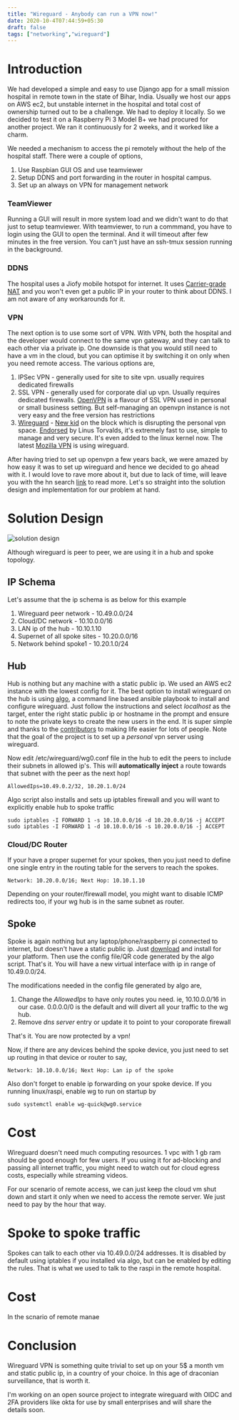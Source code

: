 ```yaml
---
title: "Wireguard - Anybody can run a VPN now!"
date: 2020-10-4T07:44:59+05:30
draft: false
tags: ["networking","wireguard"]
---
```

# Introduction

We had developed a simple and easy to use Django app for a small mission hospital in remote town in the state of Bihar, India.
Usually we host our apps on AWS ec2, but unstable internet in the hospital and total cost of ownership turned out to be a challenge. 
We had to deploy it locally. So we decided to test it on a Raspberry Pi 3 Model B+ we had procured for another project.
We ran it continuously for 2 weeks, and it worked like a charm.

We needed a mechanism to access the pi remotely without the help of the hospital staff. There were a couple of options,

1. Use Raspbian GUI OS and use teamviewer
2. Setup DDNS and port forwarding in the router in hospital campus. 
3. Set up an always on VPN for management network

### TeamViewer
Running a GUI will result in more system load and we didn't want to do that just to setup teamviewer. With teamviewer, to run a commmand, you have to login using the GUI to open the terminal. And it will timeout after few minutes in the free version. You can't just have an ssh-tmux session running in the background. 

### DDNS
The hospital uses a Jiofy mobile hotspot for internet. It uses [Carrier-grade NAT](https://en.wikipedia.org/wiki/Carrier-grade_NAT) and you won't even get a public IP in your router to think about DDNS. I am not aware of any workarounds for it. 

### VPN

The next option is to use some sort of VPN. With VPN, both the hospital and the developer would connect to the same vpn gateway, and they can talk 
to each other via a private ip. One downside is that you would still need to have a vm in the cloud, but you can optimise it by switching it on
only when you need remote access. The various options are,
1. IPSec VPN - generally used for site to site vpn. usually requires dedicated firewalls
2. SSL VPN - generally used for corporate dial up vpn. Usually requires dedicated firewalls. [OpenVPN](https://openvpn.net/) is a flavour of SSL VPN
 used in personal or small business setting. But self-managing an openvpn instance is not very easy and the free version has restrictions
3. [Wireguard](https://www.wireguard.com/) - [New kid](https://en.wikipedia.org/wiki/WireGuard#History) on the block which is disrupting the personal vpn space.
[Endorsed](https://lists.openwall.net/netdev/2018/08/02/124) by Linus Torvalds, it's extremely fast to use, simple to manage and very secure. It's even added to 
the linux kernel now. The latest [Mozilla VPN](https://www.mozilla.org/en-US/products/vpn/) is using wireguard. 

After having tried to set up openvpn a few years back, we were amazed by how easy it was to set up wireguard and hence we decided to go ahead with it.
I would love to rave more about it, but due to lack of time, will leave you with the hn search [link](https://hn.algolia.com/?dateRange=all&page=0&prefix=true&query=wireguard&sort=byPopularity&type=story)
to read more. Let's so straight into the solution design and implementation for our problem at hand.


# Solution Design


![solution design](/wg.svg "solution design")

Although wireguard is peer to peer, we are using it in a hub and spoke topology. 

## IP Schema
Let's assume that the ip schema is as below for this example
1. Wireguard peer network - 10.49.0.0/24
2. Cloud/DC network - 10.10.0.0/16
3. LAN ip of the hub - 10.10.1.10
4. Supernet of all spoke sites - 10.20.0.0/16
5. Network behind spoke1 - 10.20.1.0/24

## Hub
Hub is nothing but any machine with a static public ip. We used an AWS ec2 instance with the lowest config for it. 
The best option to install wireguard on the hub is using [algo](https://github.com/trailofbits/algo), a command line based
ansible playbook to install and configure wireguard. Just follow the instructions and select _localhost_ as the target,
enter the right static public ip or hostname in the prompt and ensure to note the private keys to create the new users in the end. 
It is super simple and thanks to the [contributors](https://github.com/trailofbits/algo/graphs/contributors) to making life easier
for lots of people. Note that the goal of the project is to set up a _personal_ vpn server using wireguard. 

Now edit /etc/wireguard/wg0.conf file in the hub to edit the peers to include their subnets in allowed ip's. This will **automatically
inject** a route towards that subnet with the peer as the next hop! 

```
AllowedIps=10.49.0.2/32, 10.20.1.0/24
```

Algo script also installs and sets up iptables firewall and you will want to explicitly enable hub to spoke traffic

```
sudo iptables -I FORWARD 1 -s 10.10.0.0/16 -d 10.20.0.0/16 -j ACCEPT
sudo iptables -I FORWARD 1 -d 10.10.0.0/16 -s 10.20.0.0/16 -j ACCEPT
```

### Cloud/DC Router
If your have a proper supernet for your spokes, then you just need to define one single entry in the routing table for the servers to reach the spokes.
```
Network: 10.20.0.0/16; Next Hop: 10.10.1.10
```
Depending on your router/firewall model, you might want to disable ICMP redirects too, if your wg hub is in the same subnet as router.

## Spoke

Spoke is again nothing but any laptop/phone/raspberry pi connected to internet, but doesn't have a static public ip. Just [download](https://www.wireguard.com/install/)
and install for your platform. Then use the config file/QR code generated by the algo script. That's it. You will have a new virtual interface with ip in 
range of 10.49.0.0/24.

The modifications needed in the config file generated by algo are,

1. Change the _AllowedIps_ to have only routes you need. ie, 10.10.0.0/16 in our case. 0.0.0.0/0 is the default and will divert all your traffic to the wg hub. 
2. Remove _dns server_ entry or update it to point to your coroporate firewall

That's it. You are now protected by a vpn!

Now, if there are any devices behind the spoke device, you just need to set up routing in that device or router to say,

```
Network: 10.10.0.0/16; Next Hop: Lan ip of the spoke
```

Also don't forget to enable ip forwarding on your spoke device. If you running linux/raspi, enable wg to run on startup by

```shell
sudo systemctl enable wg-quick@wg0.service
```

# Cost
Wireguard doesn't need much computing resources. 1 vpc with 1 gb ram should be good enough for few users. If you using it for ad-blocking and passing all internet
traffic, you might need to watch out for cloud egress costs, especially while streaming videos.

For our scenario of remote access, we can just keep the cloud vm shut down and start it only when we need to access the remote server. We just need to pay by the hour that way. 

# Spoke to spoke traffic
Spokes can talk to each other via 10.49.0.0/24 addresses. It is disabled by default using iptables if you installed via algo, but can be enabled by editing the rules.
That is what we used to talk to the raspi in the remote hospital.

# Cost
In the scnario of remote manae

# Conclusion

Wireguard VPN is something quite trivial to set up on your 5$ a month vm and static public ip, in a country of your choice. In this age of
draconian surveillance, that is worth it. 

I'm working on an open source project to integrate wireguard with OIDC and 2FA providers like okta for use by small enterprises and will share the details soon.